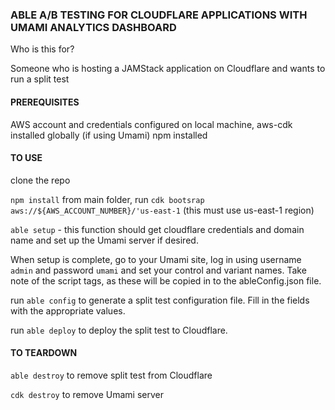 ### ABLE A/B TESTING FOR CLOUDFLARE APPLICATIONS WITH UMAMI ANALYTICS DASHBOARD

Who is this for?

Someone who is hosting a JAMStack application on Cloudflare and wants to run a split test

#### PREREQUISITES

AWS account and credentials configured on local machine, aws-cdk installed globally (if using Umami)
npm installed

#### TO USE

clone the repo

`npm install`
from main folder, run `cdk bootsrap aws://${AWS_ACCOUNT_NUMBER}/'us-east-1` (this must use us-east-1 region)

`able setup` - this function should get cloudflare credentials and domain name and set up the Umami server if desired.

When setup is complete, go to your Umami site, log in using username `admin` and password `umami` and set
your control and variant names. Take note of the script tags, as these will be copied in to the ableConfig.json
file.

run `able config` to generate a split test configuration file. Fill in the fields with the appropriate values.

run `able deploy` to deploy the split test to Cloudflare.

#### TO TEARDOWN

`able destroy` to remove split test from Cloudflare

`cdk destroy` to remove Umami server
